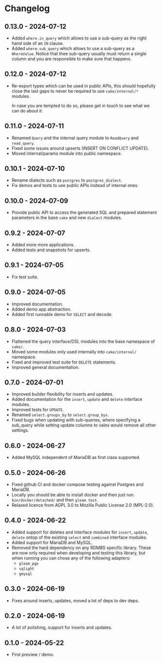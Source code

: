 # Changelog

## 0.13.0 - 2024-07-12

- Added `where.in_query` which allows to use a sub-query as the right hand side
  of an `IN` clause.
- Added `where.sub_query` which allows to use a sub-query as a `WhereValue`.
  Notice that thee sub-query usually must return a single column and you are
  responsible to make sure that happens.

## 0.12.0 - 2024-07-12

- Re-export types which can be used in public APIs, this should hopefully
  close the last gaps to never be required to use `cake/internal/*` modules.

  In case you are tempted to do so, please get in touch to see what we can do
  about it.

## 0.11.0 - 2024-07-11

- Renamed `Query` and the internal query module to `ReadQuery` and `read_query`.
- Fixed some issues around upserts (INSERT ON CONFLICT UPDATE).
- Moved internal/params module into public namespace.

## 0.10.1 - 2024-07-10

- Rename dialects such as `postgres` to `postgres_dialect`.
- Fix demos and tests to use public APIs instead of internal ones.

## 0.10.0 - 2024-07-09

- Provide public API to access the generated SQL and prepared statement
  parameters in the base `cake` and new `dialect` modules.

## 0.9.2 - 2024-07-07

- Added more more applications.
- Added tests and snapshots for upserts.

## 0.9.1 - 2024-07-05

- Fix test suite.

## 0.9.0 - 2024-07-05

- Improved documentation.
- Added demo app abstraction.
- Added first runnable demo for `SELECT` and decode.

## 0.8.0 - 2024-07-03

- Flattened the query interface/DSL modules into the base namespace of `cake/`.
- Moved some modules only used internally into `cake/internal/` namespace.
- Fixed and improved test suite for `DELETE` statements.
- Improved general documentation.

## 0.7.0 - 2024-07-01

- Improved builder flexibility for inserts and updates.
- Added documentation for the `insert`, `update` and `delete` interface modules.
- Improved tests for `UPDATE`.
- Renamed `select.groups_by` to `select.group_bys`.
- Fixed bugs when updating with sub-queries, where specifying a sub_query
  while setting update columns to vales would remove all other settings.

## 0.6.0 - 2024-06-27

- Added MySQL independent of MariaDB as first class supported.

## 0.5.0 - 2024-06-26

- Fixed github CI and docker compose testing against Postgres and MariaDB.
- Locally you should be able to install docker and then just run:
  `bin/docker/detached/` and then `gleam test`.
- Relaxed licence from AGPL 3.0 to Mozilla Public License 2.0 (MPL-2.0).

## 0.4.0 - 2024-06-22

- Added support for deletes and interface modules
  for `insert`, `update`, `delete` ontop of the existing
  `select` and `combined` interface modules.
- Added support for MariaDB and MySQL.
- Removed the hard dependency on any RDMBS specific
  library. These are now only required when developing and testing
  this library, but when running you can chose any of the following adapters:
  - `gleam_pgo`
  - `sqlight`
  - `gmysql`

## 0.3.0 - 2024-06-19

- Fixes around inserts, updates, moved a lot of deps to dev deps.

## 0.2.0 - 2024-06-19

- A lot of polishing, support for inserts and updates.

## 0.1.0 - 2024-05-22

- First preview / demo.
